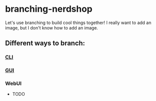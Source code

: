 # branching-nerdshop
Let's use branching to build cool things together!
I really want to add an image, but I don't know how to add an image.
## Different ways to branch:
### [CLI](https://docs.google.com/presentation/d/1AsiVGAmvbhDBb50xsOMuhiwWVhG3Ae36Jf48Y8o7c5g/edit?usp=sharing)
### [GUI](GUI/GUI.md)
### WebUI
* TODO
